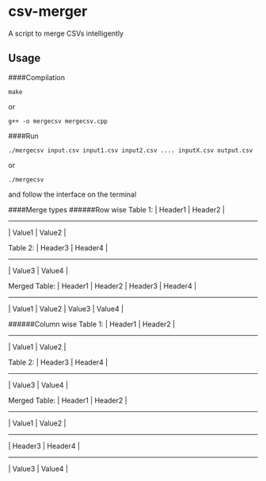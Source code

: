 # csv-merger
A script to merge CSVs intelligently

## Usage
####Compilation
```
make
```
or
```
g++ -o mergecsv mergecsv.cpp
```

####Run
```
./mergecsv input.csv input1.csv input2.csv .... inputX.csv output.csv
```
or
```
./mergecsv
```
and follow the interface on the terminal

####Merge types
######Row wise
Table 1:
| Header1 | Header2 |
 --------- ---------
| Value1  | Value2  |

Table 2:
| Header3 | Header4 |
 --------- ---------
| Value3  | Value4  |

Merged Table:
| Header1 | Header2 | Header3 | Header4 |
 --------- --------- --------- ---------
| Value1  | Value2  | Value3  | Value4  |

######Column wise
Table 1:
| Header1 | Header2 |
 --------- ---------
| Value1  | Value2  |

Table 2:
| Header3 | Header4 |
 --------- ---------
| Value3  | Value4  |

Merged Table:
| Header1 | Header2 |
 --------- ---------
| Value1  | Value2  |
 --------- ---------
| Header3 | Header4 |
 --------- ---------
| Value3  | Value4  |

